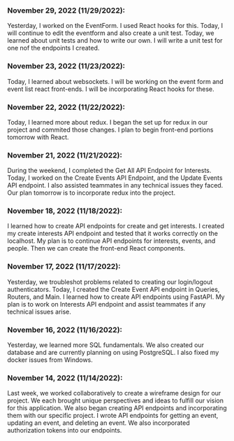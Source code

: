 ### November 29, 2022 (11/29/2022):
Yesterday, I worked on the EventForm. I used React hooks for this. Today, I will continue to edit the eventform and also create a unit test. Today, we learned about unit tests and how to write our own. I will write a unit test for one nof the endpoints I created.

### November 23, 2022 (11/23/2022):
Today, I learned about websockets. I will be working on the event form and event list react front-ends. I will be incorporating React hooks for these.

### November 22, 2022 (11/22/2022):
Today, I learned more about redux. I began the set up for redux in our project and commited those changes. I plan to begin front-end portions tomorrow with React.

### November 21, 2022 (11/21/2022):
During the weekend, I completed the Get All API Endpoint for Interests. Today, I worked on the Create Events API Endpoint, and the Update Events API endpoint. I also assisted teammates in any technical issues they faced. Our plan tomorrow is to incorporate redux into the project.

### November 18, 2022 (11/18/2022):
I learned how to create API endpoints for create and get interests. I created my create interests API endpoint and tested that it works correctly on the localhost. My plan is to continue API endpoints for interests, events, and people. Then we can create the front-end React components.

### November 17, 2022 (11/17/2022):
Yesterday, we troubleshot problems related to creating our login/logout authenticators. Today, I created the Create Event API endpoint in Queries, Routers, and Main. I learned how to create API endpoints using FastAPI. My plan is to work on Interests API endpoint and assist teammates if any technical issues arise.

### November 16, 2022 (11/16/2022):
Yesterday, we learned more SQL fundamentals. We also created our database and are currently planning on using PostgreSQL. I also fixed my docker issues from Windows.

### November 14, 2022 (11/14/2022):
Last week, we worked collaboratively to create a wireframe design for our project. We each brought unique perspectives and ideas to fulfill our vision for this application. We also began creating API endpoints and incorporating them with our specific project. I wrote API endpoints for getting an event, updating an event, and deleting an event. We also incorporated authorization tokens into our endpoints.
